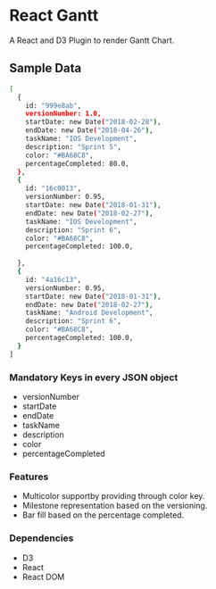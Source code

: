 # React Gantt

A React and D3 Plugin to render Gantt Chart.

## Sample Data 

```sh
[
  {
    id: "999e8ab",
    versionNumber: 1.0,
    startDate: new Date("2018-02-28"),
    endDate: new Date("2018-04-26"),
    taskName: "IOS Development",
    description: "Sprint 5",
    color: "#BA68C8",
    percentageCompleted: 80.0,
  },
  {
    id: "16c0013",
    versionNumber: 0.95,
    startDate: new Date("2018-01-31"),
    endDate: new Date("2018-02-27"),
    taskName: "IOS Development",
    description: "Sprint 6",
    color: "#BA68C8",
    percentageCompleted: 100.0,
    
  },
  {
    id: "4a16c13",
    versionNumber: 0.95,
    startDate: new Date("2018-01-31"),
    endDate: new Date("2018-02-27"),
    taskName: "Android Development",
    description: "Sprint 6",
    color: "#BA68C8",
    percentageCompleted: 100.0,
  }
]

```

### Mandatory Keys in every JSON object

* versionNumber
* startDate
* endDate
* taskName
* description
* color
* percentageCompleted


### Features

* Multicolor supportby providing through color key.
* Milestone representation based on the versioning.
* Bar fill based on the percentage completed.

### Dependencies

* D3
* React 
* React DOM
